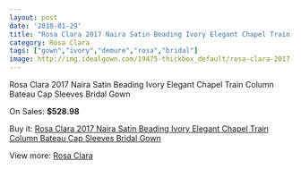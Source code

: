 ```yaml
---
layout: post
date: '2018-01-29'
title: "Rosa Clara 2017 Naira Satin Beading Ivory Elegant Chapel Train Column Bateau Cap Sleeves Bridal Gown"
category: Rosa Clara
tags: ["gown","ivory","demure","rosa","bridal"]
image: http://img.idealgown.com/19475-thickbox_default/rosa-clara-2017-naira-satin-beading-ivory-elegant-chapel-train-column-bateau-cap-sleeves-bridal-gown.jpg
---
```

Rosa Clara 2017 Naira Satin Beading Ivory Elegant Chapel Train Column Bateau Cap Sleeves Bridal Gown

On Sales: **$528.98**
<a href="https://www.idealgown.com/en/rosa-clara/7623-rosa-clara-2017-naira-satin-beading-ivory-elegant-chapel-train-column-bateau-cap-sleeves-bridal-gown.html"><amp-img layout="responsive" width="600" height="600" src="//img.idealgown.com/19475-thickbox_default/rosa-clara-2017-naira-satin-beading-ivory-elegant-chapel-train-column-bateau-cap-sleeves-bridal-gown.jpg" alt="Rosa Clara 2017 Naira Satin Beading Ivory Elegant Chapel Train Column Bateau Cap Sleeves Bridal Gown 0" /></a>
<a href="https://www.idealgown.com/en/rosa-clara/7623-rosa-clara-2017-naira-satin-beading-ivory-elegant-chapel-train-column-bateau-cap-sleeves-bridal-gown.html"><amp-img layout="responsive" width="600" height="600" src="//img.idealgown.com/19480-thickbox_default/rosa-clara-2017-naira-satin-beading-ivory-elegant-chapel-train-column-bateau-cap-sleeves-bridal-gown.jpg" alt="Rosa Clara 2017 Naira Satin Beading Ivory Elegant Chapel Train Column Bateau Cap Sleeves Bridal Gown 1" /></a>
<a href="https://www.idealgown.com/en/rosa-clara/7623-rosa-clara-2017-naira-satin-beading-ivory-elegant-chapel-train-column-bateau-cap-sleeves-bridal-gown.html"><amp-img layout="responsive" width="600" height="600" src="//img.idealgown.com/19479-thickbox_default/rosa-clara-2017-naira-satin-beading-ivory-elegant-chapel-train-column-bateau-cap-sleeves-bridal-gown.jpg" alt="Rosa Clara 2017 Naira Satin Beading Ivory Elegant Chapel Train Column Bateau Cap Sleeves Bridal Gown 2" /></a>
<a href="https://www.idealgown.com/en/rosa-clara/7623-rosa-clara-2017-naira-satin-beading-ivory-elegant-chapel-train-column-bateau-cap-sleeves-bridal-gown.html"><amp-img layout="responsive" width="600" height="600" src="//img.idealgown.com/19478-thickbox_default/rosa-clara-2017-naira-satin-beading-ivory-elegant-chapel-train-column-bateau-cap-sleeves-bridal-gown.jpg" alt="Rosa Clara 2017 Naira Satin Beading Ivory Elegant Chapel Train Column Bateau Cap Sleeves Bridal Gown 3" /></a>
<a href="https://www.idealgown.com/en/rosa-clara/7623-rosa-clara-2017-naira-satin-beading-ivory-elegant-chapel-train-column-bateau-cap-sleeves-bridal-gown.html"><amp-img layout="responsive" width="600" height="600" src="//img.idealgown.com/19477-thickbox_default/rosa-clara-2017-naira-satin-beading-ivory-elegant-chapel-train-column-bateau-cap-sleeves-bridal-gown.jpg" alt="Rosa Clara 2017 Naira Satin Beading Ivory Elegant Chapel Train Column Bateau Cap Sleeves Bridal Gown 4" /></a>
<a href="https://www.idealgown.com/en/rosa-clara/7623-rosa-clara-2017-naira-satin-beading-ivory-elegant-chapel-train-column-bateau-cap-sleeves-bridal-gown.html"><amp-img layout="responsive" width="600" height="600" src="//img.idealgown.com/19476-thickbox_default/rosa-clara-2017-naira-satin-beading-ivory-elegant-chapel-train-column-bateau-cap-sleeves-bridal-gown.jpg" alt="Rosa Clara 2017 Naira Satin Beading Ivory Elegant Chapel Train Column Bateau Cap Sleeves Bridal Gown 5" /></a>

Buy it: [Rosa Clara 2017 Naira Satin Beading Ivory Elegant Chapel Train Column Bateau Cap Sleeves Bridal Gown](https://www.idealgown.com/en/rosa-clara/7623-rosa-clara-2017-naira-satin-beading-ivory-elegant-chapel-train-column-bateau-cap-sleeves-bridal-gown.html "Rosa Clara 2017 Naira Satin Beading Ivory Elegant Chapel Train Column Bateau Cap Sleeves Bridal Gown")

View more: [Rosa Clara](https://www.idealgown.com/en/147-rosa-clara "Rosa Clara")
